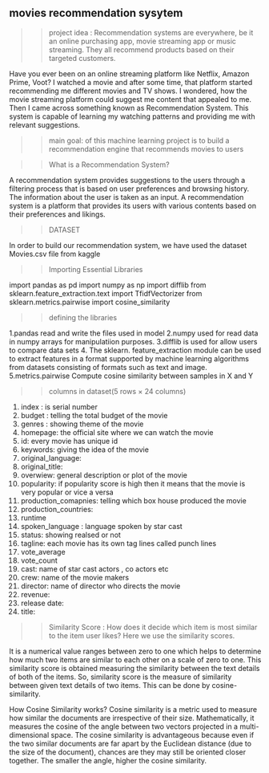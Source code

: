 ## movies recommendation sysytem 


>>project idea : Recommendation systems are everywhere, be it an online purchasing app, movie streaming app or music streaming.
They all recommend products based on their targeted customers.

Have you ever been on an online streaming platform like Netflix, Amazon Prime, Voot? 
I watched a movie and after some time, that platform started recommending me different movies and TV shows.
I wondered, how the movie streaming platform could suggest me content that appealed to me. 
Then I came across something known as Recommendation System.
This system is capable of learning my watching patterns and providing me with relevant suggestions.

>>main goal: of this machine learning project is to build a recommendation engine that recommends movies to users


>>What is a Recommendation System?

A recommendation system provides suggestions to the users through a filtering process 
that is based on user preferences and browsing history.
The information about the user is taken as an input.
A recommendation system is a platform that provides 
its users with various contents based on their preferences and likings. 


>>DATASET

In order to build our recommendation system, 
we have used the dataset  Movies.csv file from kaggle  

>>Importing Essential Libraries

import pandas as pd
import numpy as np 
import difflib
from sklearn.feature_extraction.text import TfidfVectorizer
from sklearn.metrics.pairwise import cosine_similarity


>>defining the libraries 

1.pandas read and write the files used in model 
2.numpy used for read data in numpy arrays for manipulatiion purposes.
3.difflib is used for allow users to compare data sets
4. The sklearn. feature_extraction module can be used to extract features in a
format supported by machine learning algorithms from datasets consisting of formats such as text and image.
5.metrics.pairwise  Compute cosine similarity between samples in X and Y


>>columns in dataset(5 rows × 24 columns) 
1.  index : is serial number 
2.  budget : telling the total budget of the movie 
3.  genres : showing theme of the movie 
4.  homepage: the official site where we can watch the movie 
5.  id: every movie has unique id 
6.  keywords: giving the idea of the movie 
7.  original_language: 
8.  original_title:
9.  overwiew: general description or plot of the movie 
10. popularity: if popularity score is high then it means that the movie is very popular or vice a versa 
11. production_comapnies: telling which box house produced the movie 
12. production_countries:  
13. runtime	
14. spoken_language : language spoken by star cast 
15. status: showing realsed or not 	
16. tagline: each movie has its own tag lines called punch lines 
17. vote_average	
18. vote_count	
19. cast:  name of star cast actors , co actors etc	
20. crew: name of the movie makers 	
21. director: name of director who directs the movie 
22. revenue:
23. release date: 
24. title:


>>Similarity Score : How does it decide which item is most similar to the item user likes? Here we use the similarity scores.

It is a numerical value ranges between zero to one which helps to determine how much two items are similar to each other on a scale of zero to one. 
This similarity score is obtained measuring the similarity between the text details of both of the items. 
So, similarity score is the measure of similarity between given text details of two items. 
This can be done by cosine-similarity.

How Cosine Similarity works?
Cosine similarity is a metric used to measure how similar the documents are irrespective of their size.
Mathematically, it measures the cosine of the angle between two vectors projected in a multi-dimensional space.
The cosine similarity is advantageous because even if the two similar documents are far apart by the Euclidean distance (due to the size of the document), 
chances are they may still be oriented closer together. The smaller the angle, higher the cosine similarity.

	




